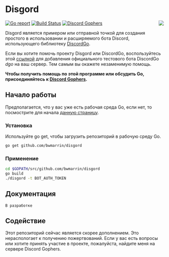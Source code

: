 # Disgord
[![Go report](http://goreportcard.com/badge/bwmarrin/disgord)](http://goreportcard.com/report/bwmarrin/disgord) [![Build Status](https://travis-ci.org/bwmarrin/disgord.svg?branch=master)](https://travis-ci.org/bwmarrin/disgord) [![Discord Gophers](https://img.shields.io/badge/Discord%20Gophers-%23info-blue.svg)](https://discord.gg/0f1SbxBZjYq9jLBk)
<img align="right" src="https://raw.githubusercontent.com/wiki/bwmarrin/disgord/images/gourd.jpg">

Disgord является примером или отправной точкой для создания простого в использовании и расширяемого бота Discord, использующего библиотеку [DiscordGo](https://github.com/bwmarrin/discordgo).

Если вы хотите помочь проекту Disgord или DiscordGo, воспользуйтесь этой 
[ссылкой](https://discordapp.com/oauth2/authorize?client_id=173113690092994561&scope=bot) для добавления официального тестового бота DiscordGo *dgo* на ваш сервер. Тем самым вы окажете незаменимую помощь.

**Чтобы получить помощь по этой программе или обсудить Go, присоединяйтесь к [Discord Gophers](https://discord.gg/0f1SbxBZjYq9jLBk).**

## Начало работы

Предполагается, что у вас уже есть рабочая среда Go, если нет, то посмострите для начала [данную страницу](https://golang.org/doc/install).

### Установка

Используйте go get, чтобы загрузить репозиторий в рабочую среду Go.

```sh
go get github.com/bwmarrin/disgord
```

### Применение
```sh
cd $GOPATH/src/github.com/bwmarrin/disgord
go build
./disgord -t BOT_AUTH_TOKEN
```


## Документация

```В разработке```

## Содействие

Этот репозиторий сейчас является скорее дополнением. Это нераспологает к получению пожертвований. Если у вас есть вопросы или хотите принять участие в проекте, пожалуйста, найдите меня на сервере Discord Gophers.

